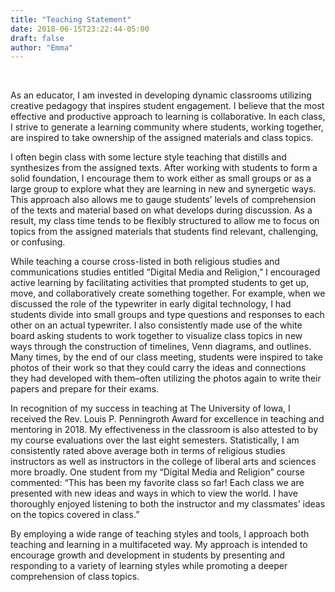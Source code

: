```yaml
---
title: "Teaching Statement"
date: 2018-06-15T23:22:44-05:00
draft: false
author: "Emma"
---
```

<br>

As an educator, I am invested in developing dynamic classrooms utilizing creative pedagogy that
inspires student engagement. I believe that the most effective and productive approach to
learning is collaborative. In each class, I strive to generate a learning community where students, working together, are inspired to take ownership of the assigned materials and class topics.

I often begin class with some lecture style teaching that distills and synthesizes from the assigned texts. After working with students to form a solid foundation, I encourage them to work either as small groups or as a large group to explore what they are learning in new and synergetic ways. This approach also allows me to gauge students’ levels of comprehension of the texts and material based on what develops during discussion. As a result, my class time tends to be flexibly structured to allow me to focus on topics from the assigned materials that students find relevant, challenging, or confusing.

While teaching a course cross-listed in both religious studies and communications studies
entitled “Digital Media and Religion,” I encouraged active learning by facilitating activities that prompted students to get up, move, and collaboratively create something together. For example, when we discussed the role of the typewriter in early digital technology, I had students divide into small groups and type questions and responses to each other on an actual typewriter. I also consistently made use of the white board asking students to work together to visualize class topics in new ways through the construction of timelines, Venn diagrams, and outlines. Many times, by the end of our class meeting, students were inspired to take photos of their work so that they could carry the ideas and connections they had developed with them–often utilizing the photos again to write their papers and prepare for their exams.

In recognition of my success in teaching at The University of Iowa, I received the Rev. Louis P.
Penningroth Award for excellence in teaching and mentoring in 2018. My effectiveness in the
classroom is also attested to by my course evaluations over the last eight semesters. Statistically, I am consistently rated above average both in terms of religious studies instructors as well as instructors in the college of liberal arts and sciences more broadly. One student from my “Digital Media and Religion” course commented: “This has been my favorite class so far! Each class we are presented with new ideas and ways in which to view the world. I have thoroughly enjoyed listening to both the instructor and my classmates’ ideas on the topics covered in class.”

By employing a wide range of teaching styles and tools, I approach both teaching and learning in
a multifaceted way. My approach is intended to encourage growth and development in students
by presenting and responding to a variety of learning styles while promoting a deeper
comprehension of class topics.